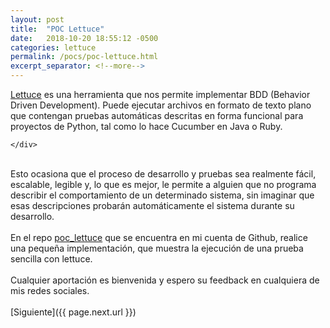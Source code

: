 ```yaml
---
layout: post
title:  "POC Lettuce"
date:   2018-10-20 18:55:12 -0500
categories: lettuce
permalink: /pocs/poc-lettuce.html
excerpt_separator: <!--more-->
---
```

<link rel="stylesheet" href="{{ "/assets/css/post.css" | relative_url }}">
<div class = "post-page">
	<div class = "p">
<a href="http://lettuce.it/tutorial/simple.html#tutorial-simple">Lettuce</a> es una herramienta que nos permite implementar BDD (Behavior Driven Development). Puede ejecutar archivos en formato de texto plano que contengan pruebas automáticas descritas en forma funcional para proyectos de Python, tal como lo hace Cucumber en Java o Ruby.


    </div>
<!--more-->
<br>
<div class = "p">Esto ocasiona que el proceso de desarrollo y pruebas sea realmente fácil, escalable, legible y, lo que es mejor, le permite a alguien que no programa describir el comportamiento de un determinado sistema, sin imaginar que esas descripciones probarán automáticamente el sistema durante su desarrollo.</div>
<br>
<div class = "p">
    En el repo <a href="https://github.com/isortegahlabs/poc_lettuce" target="_blank" class="linkGithub">poc_lettuce</a> que se encuentra en mi cuenta de Github, realice una pequeña implementación, que muestra la ejecución de una prueba sencilla con lettuce.
    <br><br>
    Cualquier aportación es bienvenida y espero su feedback en cualquiera de mis redes sociales.

    
</div>

</div>
<br>
[Siguiente]({{ page.next.url }})